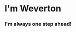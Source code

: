 # I'm Weverton
### I'm always one step ahead!

<div align="center">
  <a href="https://github.com/deletking%22%3E
  <img height="180em" src="https://github-readme-stats.vercel.app/api?username=deletking&show_icons=true&theme=vision-friendly-dark&include_all_commits=true&count_private=true%22/%3E
  <img height="180em" src="https://github-readme-stats.vercel.app/api/top-langs/?username=deletking&layout=compact&langs_count=7&theme=vision-friendly-dark%22/%3E
</div>

<div align="center"><br>
  <img align="center" alt="Weverton-HTML" height="50" width="50" src="https://raw.githubusercontent.com/devicons/devicon/master/icons/html5/html5-original.svg%22%3E
  <img align="center" alt="Weverton-CSS" height="50" width="50" src="https://raw.githubusercontent.com/devicons/devicon/master/icons/css3/css3-original.svg%22%3E
  <img align="center" alt="Weverton-Js" height="65" width="65" src="https://img.icons8.com/color/48/000000/javascript--v1.png%22/%3E
  <img align="center" alt="Weverton-Ts" height="50" width="50" src="https://raw.githubusercontent.com/devicons/devicon/master/icons/typescript/typescript-plain.svg%22%3E
  <img align="center" alt="Weverton-Sass" height="50" width="50" src="https://img.icons8.com/color/48/000000/sass.png%22/%3E
  <img align="center" alt="Weverton-Angular" height="50" width="50" src="https://img.icons8.com/color/48/000000/angularjs.png%22/%3E
  <img align="center" alt="Weverton-NodeJS" height="50" width="50"src="https://img.icons8.com/color/48/000000/nodejs.png%22/%3E
</div>

<br />
